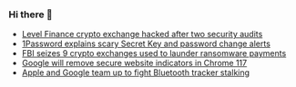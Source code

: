### Hi there 👋

<!--START_SECTION:feed-->
* [Level Finance crypto exchange hacked after two security audits](https://www.bleepingcomputer.com/news/security/level-finance-crypto-exchange-hacked-after-two-security-audits/)
* [1Password explains scary Secret Key and password change alerts](https://www.bleepingcomputer.com/news/security/1password-explains-scary-secret-key-and-password-change-alerts/)
* [FBI seizes 9 crypto exchanges used to launder ransomware payments](https://www.bleepingcomputer.com/news/security/fbi-seizes-9-crypto-exchanges-used-to-launder-ransomware-payments/)
* [Google will remove secure website indicators in Chrome 117](https://www.bleepingcomputer.com/news/google/google-will-remove-secure-website-indicators-in-chrome-117/)
* [Apple and Google team up to fight Bluetooth tracker stalking](https://www.bleepingcomputer.com/news/technology/apple-and-google-team-up-to-fight-bluetooth-tracker-stalking/)
<!--END_SECTION:feed-->

<!--
**frankenk/frankenk** is a ✨ _special_ ✨ repository because its `README.md` (this file) appears on your GitHub profile.

Here are some ideas to get you started:

- 🔭 I’m currently working on ...
- 🌱 I’m currently learning ...
- 👯 I’m looking to collaborate on ...
- 🤔 I’m looking for help with ...
- 💬 Ask me about ...
- 📫 How to reach me: ...
- 😄 Pronouns: ...
- ⚡ Fun fact: ...
-->



